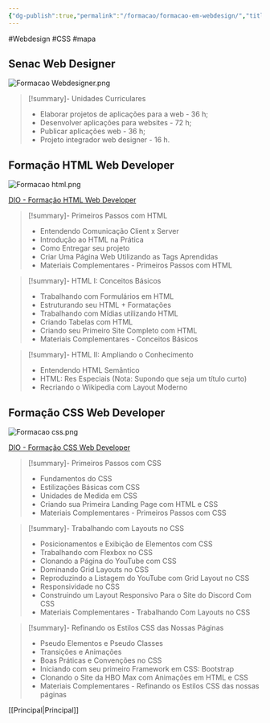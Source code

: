 ```yaml
---
{"dg-publish":true,"permalink":"/formacao/formacao-em-webdesign/","title":"Formação em Webdesign","metatags":{"description":"Lista de disciplinas da formação"},"noteIcon":"default","updated":"2025-07-06T13:14:31.328-03:00"}
---
```


#Webdesign #CSS #mapa

## Senac Web Designer

![Formacao Webdesigner.png](/img/user/Formacao/Formacao%20Webdesigner.png)

> [!summary]- Unidades Curriculares
> - Elaborar projetos de aplicações para a web - 36 h;  
> - Desenvolver aplicações para websites - 72 h;  
> - Publicar aplicações web - 36 h;  
> - Projeto integrador web designer - 16 h.

## Formação HTML Web Developer

![Formacao html.png](/img/user/Formacao/Formacao%20html.png)

[DIO - Formação HTML Web Developer](https://web.dio.me/track/formacao-html-web-developer)

> [!summary]- Primeiros Passos com HTML
> - Entendendo Comunicação Client x Server
> - Introdução ao HTML na Prática
> - Como Entregar seu projeto
> - Criar Uma Página Web Utilizando as Tags Aprendidas
> - Materiais Complementares - Primeiros Passos com HTML

> [!summary]- HTML I: Conceitos Básicos
> - Trabalhando com Formulários em HTML
> - Estruturando seu HTML + Formatações
> - Trabalhando com Mídias utilizando HTML
> - Criando Tabelas com HTML
> - Criando seu Primeiro Site Completo com HTML
> - Materiais Complementares - Conceitos Básicos

> [!summary]- HTML II: Ampliando o Conhecimento
> - Entendendo HTML Semântico
> - HTML: Res Especiais (Nota: Supondo que seja um título curto)
> - Recriando o Wikipedia com Layout Moderno

## Formação CSS Web Developer

![Formacao css.png](/img/user/Formacao/Formacao%20css.png)

[DIO - Formação CSS Web Developer](https://web.dio.me/track/formacao-css-web-developer)

> [!summary]- Primeiros Passos com CSS
> - Fundamentos do CSS
> - Estilizações Básicas com CSS
> - Unidades de Medida em CSS
> - Criando sua Primeira Landing Page com HTML e CSS
> - Materiais Complementares - Primeiros Passos com CSS

> [!summary]- Trabalhando com Layouts no CSS
> - Posicionamentos e Exibição de Elementos com CSS
> - Trabalhando com Flexbox no CSS
> - Clonando a Página do YouTube com CSS
> - Dominando Grid Layouts no CSS
> - Reproduzindo a Listagem do YouTube com Grid Layout no CSS
> - Responsividade no CSS
> - Construindo um Layout Responsivo Para o Site do Discord Com CSS
> - Materiais Complementares - Trabalhando Com Layouts no CSS

> [!summary]- Refinando os Estilos CSS das Nossas Páginas
> - Pseudo Elementos e Pseudo Classes
> - Transições e Animações
> - Boas Práticas e Convenções no CSS
> - Iniciando com seu primeiro Framework em CSS: Bootstrap
> - Clonando o Site da HBO Max com Animações em HTML e CSS
> - Materiais Complementares - Refinando os Estilos CSS das nossas páginas

[[Principal\|Principal]]
